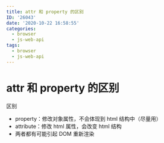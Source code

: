 ```yaml
---
title: attr 和 property 的区别
ID: '26043'
date: '2020-10-22 16:58:55'
categories:
  - browser
  - js-web-api
tags:
  - browser
  - js-web-api
---
```


# attr 和 property 的区别

区别

- property：修改对象属性，不会体现到 html 结构中（尽量用）
- attribute：修改 html 属性，会改变 html 结构
- 两者都有可能引起 DOM 重新渲染
 
 
 
 
 
 
 
 
 
 
 
 
 
 
 
 
 
 
 
 
 
 
